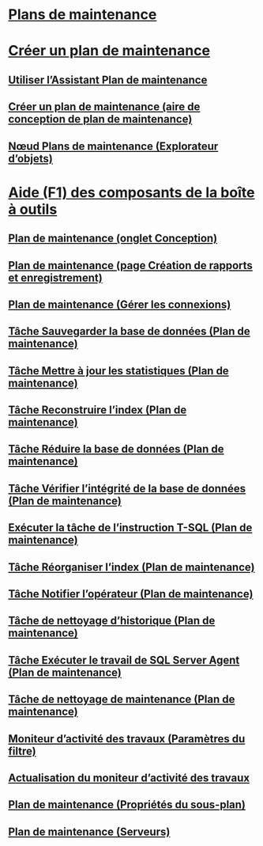 # [Plans de maintenance](maintenance-plans.md)
# [Créer un plan de maintenance](create-a-maintenance-plan.md)
## [Utiliser l’Assistant Plan de maintenance](use-the-maintenance-plan-wizard.md)
## [Créer un plan de maintenance (aire de conception de plan de maintenance)](create-a-maintenance-plan-maintenance-plan-design-surface.md)
## [Nœud Plans de maintenance (Explorateur d’objets)](maintenance-plans-node-object-explorer.md)
# [Aide (F1) des composants de la boîte à outils](toolbox-component-f1-help.md)
## [Plan de maintenance (onglet Conception)](maintenance-plan-design-tab.md)
## [Plan de maintenance (page Création de rapports et enregistrement)](maintenance-plan-reporting-and-logging-page.md)
## [Plan de maintenance (Gérer les connexions)](maintenance-plan-manage-connections.md)
## [Tâche Sauvegarder la base de données (Plan de maintenance)](options-in-the-back-up-database-task-for-maintenance-plan.md)
## [Tâche Mettre à jour les statistiques (Plan de maintenance)](update-statistics-task-maintenance-plan.md)
## [Tâche Reconstruire l’index (Plan de maintenance)](rebuild-index-task-maintenance-plan.md)
## [Tâche Réduire la base de données (Plan de maintenance)](shrink-database-task-maintenance-plan.md)
## [Tâche Vérifier l’intégrité de la base de données (Plan de maintenance)](check-database-integrity-task-maintenance-plan.md)
## [Exécuter la tâche de l’instruction T-SQL (Plan de maintenance)](execute-t-sql-statement-task-maintenance-plan.md)
## [Tâche Réorganiser l’index (Plan de maintenance)](reorganize-index-task-maintenance-plan.md)
## [Tâche Notifier l’opérateur (Plan de maintenance)](notify-operator-task-maintenance-plan.md)
## [Tâche de nettoyage d’historique (Plan de maintenance)](history-cleanup-task-maintenance-plan.md)
## [Tâche Exécuter le travail de SQL Server Agent (Plan de maintenance)](execute-sql-server-agent-job-task-maintenance-plan.md)
## [Tâche de nettoyage de maintenance (Plan de maintenance)](maintenance-cleanup-task-maintenance-plan.md)
## [Moniteur d’activité des travaux (Paramètres du filtre)](job-activity-monitor-filter-settings.md)
## [Actualisation du moniteur d’activité des travaux](job-activity-monitor-refresh.md)
## [Plan de maintenance (Propriétés du sous-plan)](maintenance-plan-subplan-properties.md)
## [Plan de maintenance (Serveurs)](maintenance-plan-servers.md)
